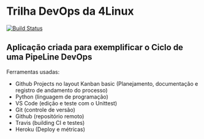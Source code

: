 # Trilha DevOps da 4Linux

<!-- Altere a Flag abaixo com sua URL do Travis -->
[![Build Status](https://travis-ci.com/RafaSantana/DevOpsLab-HelloWorld.svg?branch=master)](https://travis-ci.com/RafaSantana/DevOpsLab-HelloWorld)

## Aplicação criada para exemplificar o Ciclo de uma PipeLine DevOps

Ferramentas usadas:
- Github Projects no layout Kanban basic (Planejamento, documentação e registro de andamento do processo)
- Python (linguagem de programação)
- VS Code (edição e teste com o Unittest)
- Git (controle de versão)
- Github (repositório remoto)
- Travis (building CI e testes)
- Heroku (Deploy e métricas)
